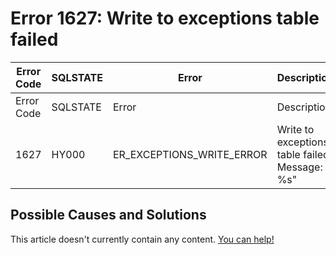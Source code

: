 
# Error 1627: Write to exceptions table failed


| Error Code | SQLSTATE | Error | Description |
| --- | --- | --- | --- |
| Error Code | SQLSTATE | Error | Description |
| 1627 | HY000 | ER_EXCEPTIONS_WRITE_ERROR | Write to exceptions table failed. Message: %s" |




## Possible Causes and Solutions


This article doesn't currently contain any content. [You can help!](/kb/en/writing-and-editing-knowledge-base-articles/)

